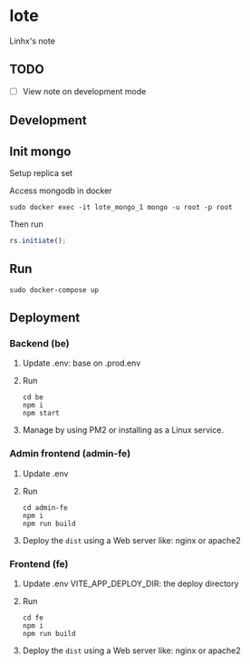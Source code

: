 # lote

Linhx's note

## TODO

- [ ] View note on development mode

## Development

## Init mongo

Setup replica set

Access mongodb in docker

```shell
sudo docker exec -it lote_mongo_1 mongo -u root -p root
```

Then run

```javascript
rs.initiate();
```

## Run

```shell
sudo docker-compose up
```

## Deployment

### Backend (be)

1. Update .env: base on .prod.env

2. Run

    ```shell
    cd be
    npm i
    npm start
    ```

3. Manage by using PM2 or installing as a Linux service.

### Admin frontend (admin-fe)

1. Update .env

2. Run

    ```shell
    cd admin-fe
    npm i
    npm run build
    ```

3. Deploy the `dist` using a Web server like: nginx or apache2

### Frontend (fe)

1. Update .env
    VITE_APP_DEPLOY_DIR: the deploy directory

2. Run

    ```shell
    cd fe
    npm i
    npm run build
    ```

3. Deploy the `dist` using a Web server like: nginx or apache2
